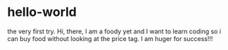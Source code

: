 # hello-world
the very first try.
Hi, there, I am a foody yet and I want to learn coding so i can buy food without looking at the price tag.
I am huger for success!!!
